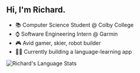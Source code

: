 ## Hi, I'm Richard.

- 📚 Computer Science Student @ Colby College
- ⌚️ Software Engineering Intern @ Garmin
- 🎮 Avid gamer, skier, robot builder
- 👨‍💻 Currently building a language-learning app

![Richard's Language Stats](https://github-readme-stats-eight-theta.vercel.app/api/top-langs/?username=rtrinh760&layout=compact&langs_count=8&hide_border=true)
<br />

